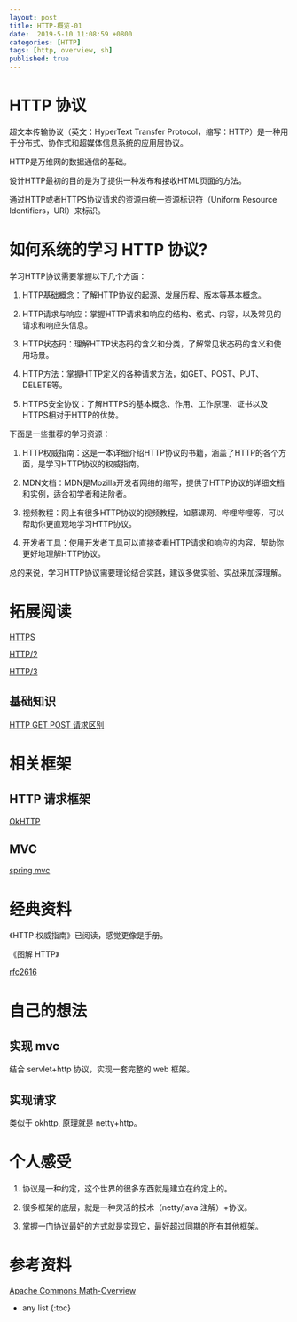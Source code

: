 ```yaml
---
layout: post
title: HTTP-概览-01
date:  2019-5-10 11:08:59 +0800
categories: [HTTP]
tags: [http, overview, sh]
published: true
---
```


# HTTP 协议

超文本传输协议（英文：HyperText Transfer Protocol，缩写：HTTP）是一种用于分布式、协作式和超媒体信息系统的应用层协议。

HTTP是万维网的数据通信的基础。

设计HTTP最初的目的是为了提供一种发布和接收HTML页面的方法。

通过HTTP或者HTTPS协议请求的资源由统一资源标识符（Uniform Resource Identifiers，URI）来标识。

# 如何系统的学习 HTTP 协议? 

学习HTTP协议需要掌握以下几个方面：

1. HTTP基础概念：了解HTTP协议的起源、发展历程、版本等基本概念。

2. HTTP请求与响应：掌握HTTP请求和响应的结构、格式、内容，以及常见的请求和响应头信息。

3. HTTP状态码：理解HTTP状态码的含义和分类，了解常见状态码的含义和使用场景。

4. HTTP方法：掌握HTTP定义的各种请求方法，如GET、POST、PUT、DELETE等。

5. HTTPS安全协议：了解HTTPS的基本概念、作用、工作原理、证书以及HTTPS相对于HTTP的优势。

下面是一些推荐的学习资源：

1. HTTP权威指南：这是一本详细介绍HTTP协议的书籍，涵盖了HTTP的各个方面，是学习HTTP协议的权威指南。

2. MDN文档：MDN是Mozilla开发者网络的缩写，提供了HTTP协议的详细文档和实例，适合初学者和进阶者。

3. 视频教程：网上有很多HTTP协议的视频教程，如慕课网、哔哩哔哩等，可以帮助你更直观地学习HTTP协议。

4. 开发者工具：使用开发者工具可以直接查看HTTP请求和响应的内容，帮助你更好地理解HTTP协议。

总的来说，学习HTTP协议需要理论结合实践，建议多做实验、实战来加深理解。

# 拓展阅读

[HTTPS](https://houbb.github.io/2018/08/25/https)

[HTTP/2](https://houbb.github.io/2018/09/25/protocol-http2)

[HTTP/3](https://houbb.github.io/2018/11/21/http3)

## 基础知识

[HTTP GET POST 请求区别](https://houbb.github.io/2018/09/27/http-get-post)

# 相关框架

## HTTP 请求框架

[OkHTTP](https://houbb.github.io/2018/03/16/okhttp)

## MVC

[spring mvc](https://houbb.github.io/2016/06/19/springmvc)

# 经典资料

《HTTP 权威指南》已阅读，感觉更像是手册。

《图解 HTTP》

[rfc2616](https://tools.ietf.org/html/rfc2616)

# 自己的想法

## 实现 mvc

结合 servlet+http 协议，实现一套完整的 web 框架。

## 实现请求

类似于 okhttp, 原理就是 netty+http。

# 个人感受

1. 协议是一种约定，这个世界的很多东西就是建立在约定上的。

2. 很多框架的底层，就是一种灵活的技术（netty/java 注解）+协议。

3. 掌握一门协议最好的方式就是实现它，最好超过同期的所有其他框架。

# 参考资料

[Apache Commons Math-Overview](http://commons.apache.org/proper/commons-math/userguide/overview.html)

* any list
{:toc}